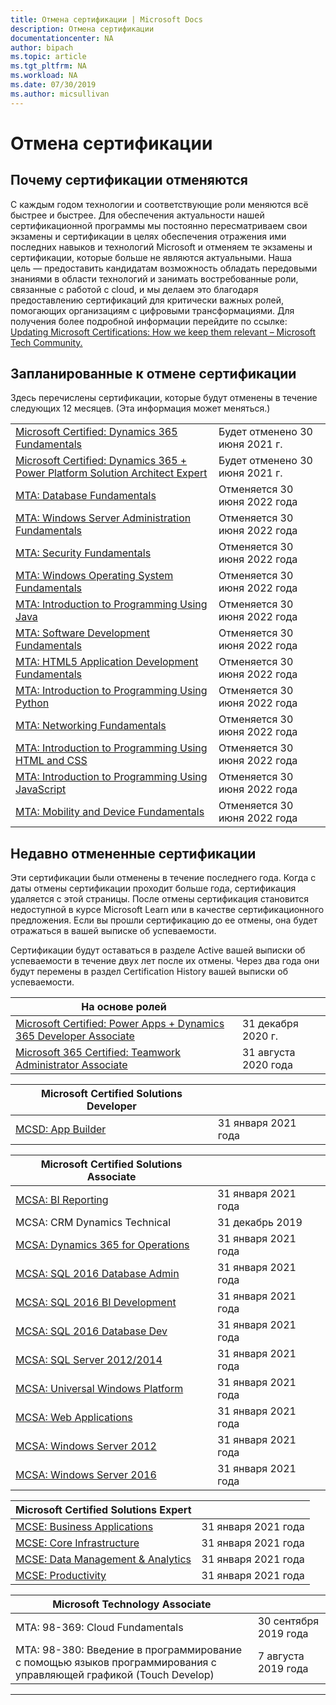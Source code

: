 ```yaml
---
title: Отмена сертификации | Microsoft Docs
description: Отмена сертификации
documentationcenter: NA
author: bipach
ms.topic: article
ms.tgt_pltfrm: NA
ms.workload: NA
ms.date: 07/30/2019
ms.author: micsullivan
---
```

# Отмена сертификации

## Почему сертификации отменяются

С каждым годом технологии и соответствующие роли меняются всё быстрее и быстрее. Для обеспечения актуальности нашей сертификационной программы мы постоянно пересматриваем свои экзамены и сертификации в целях обеспечения отражения ими последних навыков и технологий Microsoft и отменяем те экзамены и сертификации, которые больше не являются актуальными. Наша цель — предоставить кандидатам возможность обладать передовыми знаниями в области технологий и занимать востребованные роли, связанные с работой с cloud, и мы делаем это благодаря предоставлению сертификаций для критически важных ролей, помогающих организациям с цифровыми трансформациями. Для получения более подробной информации перейдите по ссылке: [Updating Microsoft Certifications: How we keep them relevant – Microsoft Tech Community.](https://techcommunity.microsoft.com/t5/microsoft-learn-blog/updating-microsoft-certifications-how-we-keep-them-relevant/ba-p/1469425)

## Запланированные к отмене сертификации

Здесь перечислены сертификации, которые будут отменены в течение следующих 12 месяцев. (Эта информация может меняться.)

|                                             |                    |
| ---------------------------------------------------------------------------------- | ------------------ |
| [Microsoft Certified: Dynamics 365 Fundamentals](/learn/certifications/d365-fundamentals) | Будет отменено 30 июня 2021 г. |
| [Microsoft Certified: Dynamics 365 + Power Platform Solution Architect Expert](/learn/certifications/power-apps-and-d365-solution-architect-expert) | Будет отменено 30 июня 2021 г. |
| [MTA: Database Fundamentals](/learn/certifications/mta-database-fundamentals) | Отменяется 30 июня 2022 года |
| [MTA: Windows Server Administration Fundamentals](/learn/certifications/mta-windows-server-administration-fundamentals) | Отменяется 30 июня 2022 года |
| [MTA: Security Fundamentals](/learn/certifications/mta-security-fundamentals) | Отменяется 30 июня 2022 года |
| [MTA: Windows Operating System Fundamentals](/learn/certifications/mta-windows-operating-system-fundamentals) | Отменяется 30 июня 2022 года |
| [MTA: Introduction to Programming Using Java](/learn/certifications/mta-introduction-to-programming-using-java) | Отменяется 30 июня 2022 года |
| [MTA: Software Development Fundamentals](/learn/certifications/mta-software-development-fundamentals) | Отменяется 30 июня 2022 года |
| [MTA: HTML5 Application Development Fundamentals](/learn/certifications/mta-html5-application-development-fundamentals) | Отменяется 30 июня 2022 года |
| [MTA: Introduction to Programming Using Python](/learn/certifications/mta-introduction-to-programming-using-python) | Отменяется 30 июня 2022 года |
| [MTA: Networking Fundamentals](/learn/certifications/mta-networking-fundamentals) | Отменяется 30 июня 2022 года |
| [MTA: Introduction to Programming Using HTML and CSS](/learn/certifications/mta-introduction-to-programming-using-html-and-css) | Отменяется 30 июня 2022 года |
| [MTA: Introduction to Programming Using JavaScript](/learn/certifications/mta-introduction-to-programming-using-javascript) | Отменяется 30 июня 2022 года |
| [MTA: Mobility and Device Fundamentals](/learn/certifications/mta-mobility-and-device-fundamentals) | Отменяется 30 июня 2022 года |

## Недавно отмененные сертификации 

Эти сертификации были отменены в течение последнего года. Когда с даты отмены сертификации проходит больше года, сертификация удаляется с этой страницы. После отмены сертификация становится недоступной в курсе Microsoft Learn или в качестве сертификационного предложения. Если вы прошли сертификацию до ее отмены, она будет отражаться в вашей выписке об успеваемости.

Сертификации будут оставаться в разделе Active вашей выписки об успеваемости в течение двух лет после их отмены. Через два года они будут перемены в раздел Certification History вашей выписки об успеваемости.

| На основе ролей                                                                         |                    |
| ---------------------------------------------------------------------------------- | ------------------ |
| [Microsoft Certified: Power Apps + Dynamics 365 Developer Associate](/learn/certifications/power-apps-and-d365-developer-associate) | 31 декабря 2020 г. |
| [Microsoft 365 Certified: Teamwork Administrator Associate](/learn/certifications/m365-teamwork-administrator)              | 31 августа 2020 года |

| Microsoft Certified Solutions Developer                                            |                    |
| ---------------------------------------------------------------------------------- | ------------------ |
| [MCSD: App Builder](/learn/certifications/mcsd-app-builder-certification)          | 31 января 2021 года |

| Microsoft Certified Solutions Associate                                            |                    |
| ---------------------------------------------------------------------------------- | ------------------ |
| [MCSA: BI Reporting](/learn/certifications/mcsa-bi-reporting)                      | 31 января 2021 года |
| MCSA: CRM Dynamics Technical | 31 декабрь 2019  |
| [MCSA: Dynamics 365 for Operations](/learn/certifications/mcsa-microsoft-dynamics-365-for-operations) | 31 января 2021 года |
| [MCSA: SQL 2016 Database Admin](/learn/certifications/mcsa-sql2016-database-administration-certification) | 31 января 2021 года |
| [MCSA: SQL 2016 BI Development](/learn/certifications/mcsa-sql2016-business-intelligence-certification) | 31 января 2021 года |
| [MCSA: SQL 2016 Database Dev](/learn/certifications/mcsa-sql2016-database-development-certification) | 31 января 2021 года |
| [MCSA: SQL Server 2012/2014](/learn/certifications/mcsa-sql-certification)         | 31 января 2021 года |
| [MCSA: Universal Windows Platform](/learn/certifications/mcsa-universal-windows-platform) | 31 января 2021 года |
| [MCSA: Web Applications](/learn/certifications/mcsa-web-applications-certification) | 31 января 2021 года |
| [MCSA: Windows Server 2012](/learn/certifications/mcsa-windows-server-certification) | 31 января 2021 года |
| [MCSA: Windows Server 2016](/learn/certifications/mcsa-windows-server-2016-certification) | 31 января 2021 года |

| Microsoft Certified Solutions Expert                                               |                    |
| ---------------------------------------------------------------------------------- | ------------------ |
| [MCSE: Business Applications](/learn/certifications/mcse-business-applications)    | 31 января 2021 года |
| [MCSE: Core Infrastructure](/learn/certifications/mcse-core-infrastructure)        | 31 января 2021 года |
| [MCSE: Data Management & Analytics](/learn/certifications/mcse-data-management-analytics) | 31 января 2021 года |
| [MCSE: Productivity](/learn/certifications/mcse-productivity-certification)        | 31 января 2021 года |

| Microsoft Technology Associate                                                     |                    |
| ---------------------------------------------------------------------------------- | ------------------ |
| MTA: 98-369: Cloud Fundamentals                                                                                             | 30 сентября 2019 года |
| MTA: 98-380: Введение в программирование с помощью языков программирования с управляющей графикой (Touch Develop)                                        | 7 августа 2019 года     |
___
